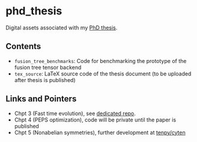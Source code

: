 # phd_thesis
Digital assets associated with my [PhD thesis](https://mediatum.ub.tum.de/680892?show_id=1755273&style=full_text).

## Contents
- `fusion_tree_benchmarks`:
  Code for benchmarking the prototype of the fusion tree tensor backend
- `tex_source`:
  LaTeX source code of the thesis document (to be uploaded after thesis is published)

## Links and Pointers
- Chpt 3 (Fast time evolution), see [dedicated repo](https://github.com/Jakob-Unfried/Fast-Time-Evolution-of-MPS-using-QR).
- Chpt 4 (PEPS optimization), code will be private until the paper is published
- Chpt 5 (Nonabelian symmetries), further development at [tenpy/cyten](https://github.com/tenpy/cyten)

